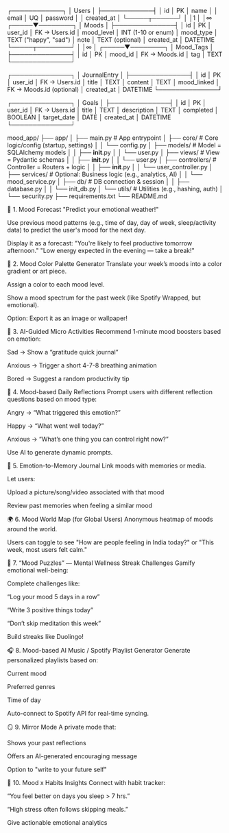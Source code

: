 ┌────────────┐
│   Users    │
├────────────┤
│ id         │ PK
│ name       │
│ email      │ UQ
│ password   │
│ created_at │
└─────┬──────┘
      │
      │1
      │
      │∞
┌─────▼────────┐
│    Moods     │
├──────────────┤
│ id           │ PK
│ user_id      │ FK → Users.id
│ mood_level   │ INT (1-10 or enum)
│ mood_type    │ TEXT ("happy", "sad")
│ note         │ TEXT (optional)
│ created_at   │ DATETIME
└─────┬────────┘
      │
      │∞
      │
┌─────▼────────┐
│ Mood_Tags    │
├──────────────┤
│ id           │ PK
│ mood_id      │ FK → Moods.id
│ tag          │ TEXT
└──────────────┘

┌──────────────┐
│ JournalEntry │
├──────────────┤
│ id           │ PK
│ user_id      │ FK → Users.id
│ title        │ TEXT
│ content      │ TEXT
│ mood_linked  │ FK → Moods.id (optional)
│ created_at   │ DATETIME
└──────────────┘

┌──────────────┐
│    Goals     │
├──────────────┤
│ id           │ PK
│ user_id      │ FK → Users.id
│ title        │ TEXT
│ description  │ TEXT
│ completed    │ BOOLEAN
│ target_date  │ DATE
│ created_at   │ DATETIME
└──────────────┘




mood_app/
├── app/
│   ├── main.py                  # App entrypoint
│   ├── core/                    # Core logic/config (startup, settings)
│   │   └── config.py
│   ├── models/                  # Model = SQLAlchemy models
│   │   ├── __init__.py
│   │   └── user.py
│   ├── views/                   # View = Pydantic schemas
│   │   ├── __init__.py
│   │   └── user.py
│   ├── controllers/             # Controller = Routers + logic
│   │   ├── __init__.py
│   │   └── user_controller.py
│   ├── services/                # Optional: Business logic (e.g., analytics, AI)
│   │   └── mood_service.py
│   ├── db/                      # DB connection & session
│   │   ├── database.py
│   │   └── init_db.py
│   └── utils/                   # Utilities (e.g., hashing, auth)
│       └── security.py
├── requirements.txt
└── README.md

🌟 1. Mood Forecast
"Predict your emotional weather!"

Use previous mood patterns (e.g., time of day, day of week, sleep/activity data) to predict the user's mood for the next day.

Display it as a forecast:
"You're likely to feel productive tomorrow afternoon."
"Low energy expected in the evening — take a break!"

🎨 2. Mood Color Palette Generator
Translate your week’s moods into a color gradient or art piece.

Assign a color to each mood level.

Show a mood spectrum for the past week (like Spotify Wrapped, but emotional).

Option: Export it as an image or wallpaper!

🧘 3. AI-Guided Micro Activities
Recommend 1-minute mood boosters based on emotion:

Sad → Show a “gratitude quick journal”

Anxious → Trigger a short 4-7-8 breathing animation

Bored → Suggest a random productivity tip

📔 4. Mood-based Daily Reflections
Prompt users with different reflection questions based on mood type:

Angry → “What triggered this emotion?”

Happy → “What went well today?”

Anxious → “What’s one thing you can control right now?”

Use AI to generate dynamic prompts.

🧠 5. Emotion-to-Memory Journal
Link moods with memories or media.

Let users:

Upload a picture/song/video associated with that mood

Review past memories when feeling a similar mood

🌍 6. Mood World Map (for Global Users)
Anonymous heatmap of moods around the world.

Users can toggle to see "How are people feeling in India today?" or "This week, most users felt calm."

🧩 7. “Mood Puzzles” — Mental Wellness Streak Challenges
Gamify emotional well-being:

Complete challenges like:

“Log your mood 5 days in a row”

“Write 3 positive things today”

“Don’t skip meditation this week”

Build streaks like Duolingo!

🎧 8. Mood-based AI Music / Spotify Playlist Generator
Generate personalized playlists based on:

Current mood

Preferred genres

Time of day

Auto-connect to Spotify API for real-time syncing.

🪞 9. Mirror Mode
A private mode that:

Shows your past reflections

Offers an AI-generated encouraging message

Option to "write to your future self"

🧬 10. Mood x Habits Insights
Connect with habit tracker:

“You feel better on days you sleep > 7 hrs.”

“High stress often follows skipping meals.”

Give actionable emotional analytics